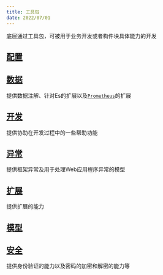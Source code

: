 ```yaml
---
title: 工具包
date: 2022/07/01
---
```


底层通过工具包，可被用于业务开发或者构件块具体能力的开发

## [配置](/Framework/Utils/configuration)
## [数据](/Framework/Utils/data)

提供数据注解、针对Es的扩展以及[`Prometheus`](https://prometheus.io/)的扩展

## [开发](/Framework/Utils/development)

提供协助在开发过程中的一些帮助功能

## [异常](/Framework/Utils/exceptions)

提供框架异常及用于处理Web应用程序异常的模型

## [扩展](/Framework/Utils/extensions)

提供扩展的能力

## [模型](/Framework/Utils/model)
## [安全](/Framework/Utils/security)

提供身份验证的能力以及密码的加密和解密的能力等